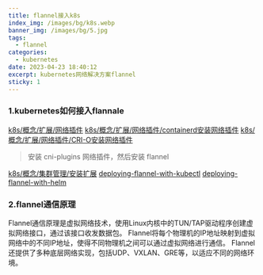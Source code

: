 ```yaml
---
title: flannel接入k8s
index_img: /images/bg/k8s.webp
banner_img: /images/bg/5.jpg
tags:
  - flannel
categories:
  - kubernetes
date: 2023-04-23 18:40:12
excerpt: kubernetes网络解决方案flannel
sticky: 1
---
```


### 1.kubernetes如何接入flannale

[k8s/概念/扩展/网络插件](https://kubernetes.io/zh-cn/docs/concepts/extend-kubernetes/compute-storage-net/network-plugins/)
[k8s/概念/扩展/网络插件/containerd安装网络插件](https://github.com/containerd/containerd/blob/main/script/setup/install-cni)
[k8s/概念/扩展/网络插件/CRI-O安装网络插件](https://github.com/cri-o/cri-o/blob/main/contrib/cni/README.md)

> 安装 cni-plugins 网络插件，然后安装 flannel

[k8s/概念/集群管理/安装扩展](https://kubernetes.io/zh-cn/docs/concepts/cluster-administration/addons/#networking-and-network-policy)
[deploying-flannel-with-kubectl](https://github.com/flannel-io/flannel#deploying-flannel-with-kubectl)
[deploying-flannel-with-helm](https://github.com/flannel-io/flannel#deploying-flannel-with-helm)


### 2.flannel通信原理

   Flannel通信原理是虚拟网络技术，使用Linux内核中的TUN/TAP驱动程序创建虚拟网络接口，通过该接口收发数据包。
   Flannel将每个物理机的IP地址映射到虚拟网络中的不同IP地址，使得不同物理机之间可以通过虚拟网络进行通信。
   Flannel还提供了多种底层网络实现，包括UDP、VXLAN、GRE等，以适应不同的网络环境。
